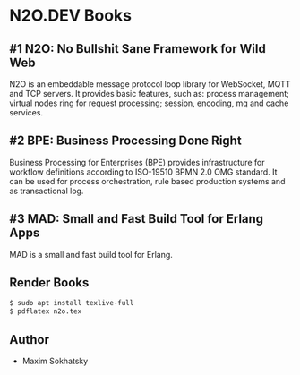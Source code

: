 N2O.DEV Books
=============

#1 N2O: No Bullshit Sane Framework for Wild Web
--------------------------------------------

N2O is an embeddable message protocol loop library for WebSocket, MQTT and TCP servers.
It provides basic features, such as: process management; virtual nodes ring for request processing;
session, encoding, mq and cache services.

#2 BPE: Business Processing Done Right
-----------------------------------

Business Processing for Enterprises (BPE) provides infrastructure for workflow
definitions according to ISO-19510 BPMN 2.0 OMG standard. It can be used for
process orchestration, rule based production systems and as transactional log.

#3 MAD: Small and Fast Build Tool for Erlang Apps
----------------------------------------------

MAD is a small and fast build tool for Erlang.

Render Books
------------

```sh
$ sudo apt install texlive-full
$ pdflatex n2o.tex
```

Author
------

* Maxim Sokhatsky
